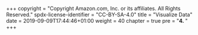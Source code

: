 +++
copyright = "Copyright Amazon.com, Inc. or its affiliates. All Rights Reserved."
spdx-license-identifier = "CC-BY-SA-4.0"
title = "Visualize Data"
date = 2019-09-09T17:44:46+01:00
weight = 40
chapter = true
pre = "<b>4. </b>"
+++
